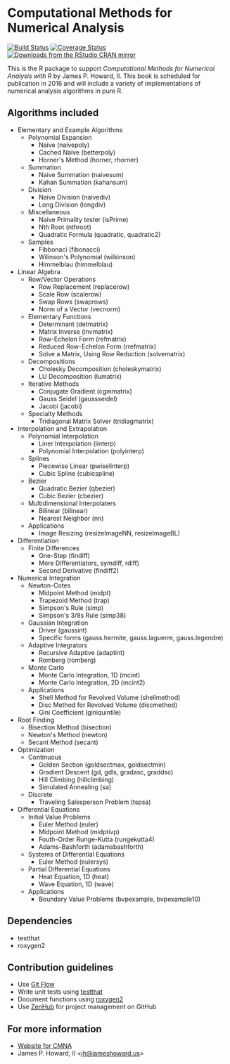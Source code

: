 # Computational Methods for Numerical Analysis

[![Build Status](https://travis-ci.org/howardjp/cmna.svg?branch=master,osx)](https://travis-ci.org/howardjp/cmna)
[![Coverage Status](https://coveralls.io/repos/howardjp/cmna/badge.svg?branch=master&service=github)](https://coveralls.io/github/howardjp/cmna?branch=master)
[![Downloads from the RStudio CRAN mirror](http://cranlogs.r-pkg.org/badges/cmna)](http://cran.rstudio.com/package=cmna)

This is the R package to support _Computational Methods for Numerical
Analysis with R_ by James P. Howard, II.  This book is scheduled for
publication in 2016 and will include a variety of implementations of
numerical analysis algorithms in pure R.

## Algorithms included

* Elementary and Example Algorithms
  * Polynomial Expansion
    * Naive (naivepoly)
	* Cached Naive (betterpoly)
	* Horner's Method (horner, rhorner)
  * Summation
    * Naive Summation (naivesum)
    * Kahan Summation (kahansum)
  * Division
    * Naive Division (naivediv)
    * Long Division (longdiv)
  * Miscellaneous
    * Naive Primality tester (isPrime)
	* Nth Root (nthroot)
	* Quadratic Formula (quadratic, quadratic2)
  * Samples
    * Fibbonaci (fibonacci)
	* Wilinson's Polynomial (wilkinson)
    * Himmelblau (himmelblau)
* Linear Algebra
  * Row/Vector Operations
    * Row Replacement (replacerow)
	* Scale Row (scalerow)
	* Swap Rows (swaprows)
	* Norm of a Vector (vecnorm)
  * Elementary Functions
    * Determinant (detmatrix)
	* Matrix Inverse (invmatrix)
	* Row-Echelon Form (refmatrix)
	* Reduced Row-Echelon Form (rrefmatrix)
	* Solve a Matrix, Using Row Reduction (solvematrix)
  * Decompositions
    * Cholesky Decomposition (choleskymatrix)
	* LU Decomposition (lumatrix)
  * Iterative Methods
    * Conjugate Gradient (cgmmatrix)
	* Gauss Seidel (gaussseidel)
	* Jacobi (jacobi)
  * Specialty Methods
    * Tridiagonal Matrix Solver (tridiagmatrix)
* Interpolation and Extrapolation
  * Polynomial Interpolation
    * Liner Interpolation (linterp)
	* Polynomial Interpolation (polyinterp)
  * Splines
    * Piecewise Linear (pwiselinterp)
    * Cubic Spline (cubicspline)
  * Bezier
    * Quadratic Bezier (qbezier)
    * Cubic Bezier (cbezier)
  * Multidimensional Interpolaters
    * Bilinear (bilinear)
	* Nearest Neighbor (nn)
  * Applications
    * Image Resizing (resizeImageNN, resizeImageBL)
* Differentiation
  * Finite Differences
    * One-Step (findiff)
	* More Differentiators, symdiff, rdiff)
	* Second Derivative (findiff2)
* Numerical Integration
  * Newton-Cotes
	* Midpoint Method (midpt)
	* Trapezoid Method (trap)
	* Simpson's Rule (simp)
	* Simpson's 3/8s Rule (simp38)
  * Gaussian Integration
    * Driver (gaussint)
	* Specific forms (gauss.hermite, gauss.laguerre, gauss.legendre)
  * Adaptive Integrators
    * Recursive Adaptive (adaptint)
	* Romberg (romberg)
  * Monte Carlo
    * Monte Carlo Integration, 1D (mcint)
	* Monte Carlo Integration, 2D (mcint2)
  * Applications
    * Shell Method for Revolved Volume (shellmethod)
    * Disc Method for Revolved Volume (discmethod)
	* Gini Coefficient (giniquintile)
* Root Finding
  * Bisection Method (bisection)
  * Newton's Method (newton)
  * Secant Method (secant)
* Optimization
  * Continuous
    * Golden Section (goldsectmax, goldsectmin)
    * Gradient Descent (gd, gdls, gradasc, graddsc)
	* Hill Climbing (hillclimbing)
	* Simulated Annealing (sa)
  * Discrete
    * Traveling Salesperson Problem (tspsa)
* Differential Equations
  * Initial Value Problems
    * Euler Method (euler)
	* Midpoint Method (midptivp)
	* Fouth-Order Runge-Kutta (rungekutta4)
    * Adams-Bashforth (adamsbashforth)
  * Systems of Differential Equations
    * Euler Method (eulersys)
  * Partial Differential Equations
    * Heat Equation, 1D (heat)
	* Wave Equation, 1D (wave)
  * Applications
    * Boundary Value Problems (bvpexample, bvpexample10)

## Dependencies

* testthat
* roxygen2

## Contribution guidelines

* Use [Git Flow](http://nvie.com/posts/a-successful-git-branching-model/)
* Write unit tests using [testthat](https://github.com/hadley/testthat)
* Document functions using [roxygen2](https://github.com/yihui/roxygen2)
* Use [ZenHub](https://www.zenhub.com/) for project management on GitHub

## For more information

* [Website for CMNA](https://jameshoward.us/cmna)
* James P. Howard, II &lt;jh@jameshoward.us&gt;

